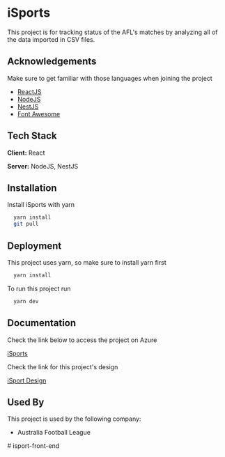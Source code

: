 
# iSports

This project is for tracking status of the AFL's matches by analyzing all of the data imported in CSV files.


## Acknowledgements
Make sure to get familiar with those languages when joining the project
 - [ReactJS](https://xd.adobe.com/view/b6ce6e11-e512-434f-b559-9f565233c9e7-e39d/)
 - [NodeJS](https://nodejs.org/en)
 - [NestJS](https://nestjs.com)
 - [Font Awesome](https://fontawesome.com)


## Tech Stack

**Client:** React

**Server:** NodeJS, NestJS




## Installation

Install iSports with yarn

```bash
  yarn install
  git pull
```
    
## Deployment

This project uses yarn, so make sure to install yarn first

```bash
  yarn install
```

To run this project run

```bash
  yarn dev
```


## Documentation
Check the link below to access the project on Azure

[iSports](https://dev.azure.com/bb-foundry/iSports)

Check the link for this project's design

[iSport Design](https://xd.adobe.com/view/b6ce6e11-e512-434f-b559-9f565233c9e7-e39d/)
## Used By

This project is used by the following company:

- Australia Football League


#   i s p o r t - f r o n t - e n d  
 